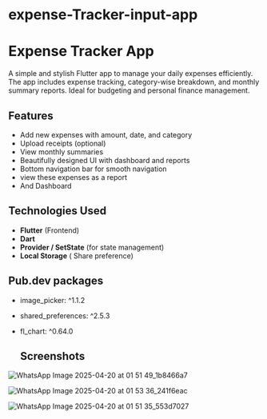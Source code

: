 # expense-Tracker-input-app
# Expense Tracker App

A simple and stylish Flutter app to manage your daily expenses efficiently. The app includes expense tracking, category-wise breakdown, and monthly summary reports. Ideal for budgeting and personal finance management.

## Features

- Add new expenses with amount, date, and category
- Upload receipts (optional)
- View monthly summaries
- Beautifully designed UI with dashboard and reports
- Bottom navigation bar for smooth navigation
- view these expenses as a report
- And Dashboard 

## Technologies Used

- **Flutter** (Frontend)
- **Dart**
- **Provider / SetState** (for state management)
- **Local Storage** ( Share preference)

## Pub.dev packages

- image_picker: ^1.1.2
- shared_preferences: ^2.5.3
- fl_chart: ^0.64.0

  ## Screenshots

![WhatsApp Image 2025-04-20 at 01 51 49_1b8466a7](https://github.com/user-attachments/assets/e304a789-041a-4545-8a8f-bf467a01f00e)

![WhatsApp Image 2025-04-20 at 01 53 36_241f6eac](https://github.com/user-attachments/assets/a376c6da-33bc-48f1-8834-6d0a3e5c2fe1)

![WhatsApp Image 2025-04-20 at 01 51 35_553d7027](https://github.com/user-attachments/assets/095d430f-e5c9-47fb-8127-b3e934053b21)
  
